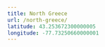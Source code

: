 ```yaml
---
title: North Greece
url: /north-greece/
latitude: 43.253672300000005
longitude: -77.73250660000001
---
```

